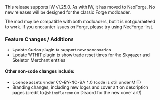 This release supports IW v1.25.0. As with IW, it has moved to NeoForge. No new releases will be designed for the classic
Forge modloader.

The mod may be compatible with both modloaders, but it is not guaranteed to work. If you encounter issues on Forge,
please try using NeoForge first.

### Feature Changes / Additions

- Update Curios plugin to support new accessories
- Update WTHIT plugin to show trade reset times for the Skygazer and Skeleton Merchant entities

#### Other non-code changes include:

- License assets under CC-BY-NC-SA 4.0 (code is still under MIT)
- Branding changes, including new logos and cover art on description pages (credit to `@shinyflareon` on Discord for the
  new cover art!)